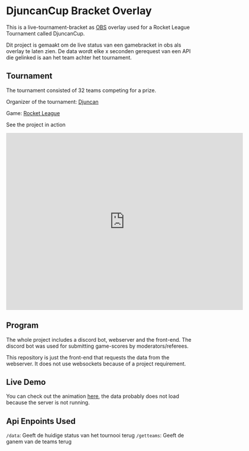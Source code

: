 # DjuncanCup Bracket Overlay
This is a live-tournament-bracket as [OBS](https://obsproject.com/) overlay used for a Rocket League Tournament called DjuncanCup.





Dit project is gemaakt om de live status van een gamebracket in obs als overlay te laten zien.
De data wordt elke x seconden gerequest van een API die gelinked is aan het team achter het tournament.

## Tournament
The tournament consisted of 32 teams competing for a prize.

Organizer of the tournament: [Djuncan](ttps://www.youtube.com/user/BananaFlavourHD)

Game: [Rocket League](https://www.rocketleague.com/) 

See the project in action
<iframe
    width="640"
    height="480"
    src="https://youtu.be/RwOKFrCBebc?t=890"
    frameborder="0"
    allow="autoplay; encrypted-media"
    allowfullscreen
>
</iframe>

## Program
The whole project includes a discord bot, webserver and the front-end.
The discord bot was used for submitting game-scores by moderators/referees.

This repository is just the front-end that requests the data from the webserver. It does not use websockets because of a project requirement.

## Live Demo
You can check out the animation [here](https://rikk010.github.io/DjuncanCupBracket), the data probably does not load because the server is not running.


## Api Enpoints Used
`/data`: Geeft de huidige status van het tournooi terug
`/getteams`: Geeft de ganem van de teams terug
